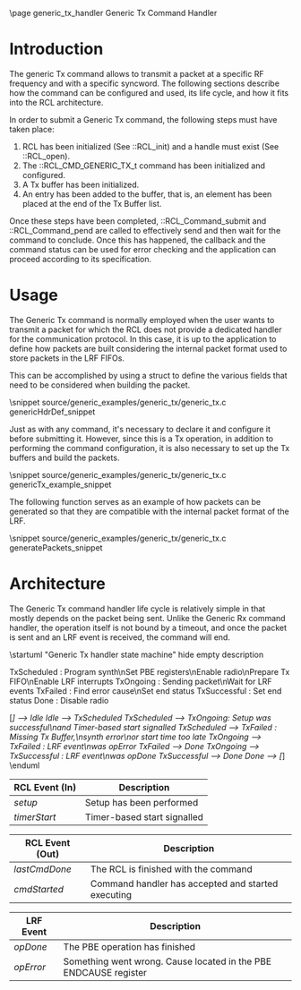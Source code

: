 \page generic_tx_handler Generic Tx Command Handler


# Introduction

The generic Tx command allows to transmit a packet at a specific RF frequency and with a specific syncword. The following sections describe how the command can be configured and used, its life cycle, and how it fits into the RCL architecture.

In order to submit a Generic Tx command, the following steps must have taken place:

1. RCL has been initialized (See ::RCL_init) and a handle must exist (See ::RCL_open).
2. The ::RCL_CMD_GENERIC_TX_t command has been initialized and configured.
3. A Tx buffer has been initialized.
4. An entry has been added to the buffer, that is, an element has been placed at the end of the Tx Buffer list.

Once these steps have been completed, ::RCL_Command_submit and ::RCL_Command_pend are called to effectively send and then wait for the command to conclude. Once this has happened, the callback and the command status can be used for error checking and the application can proceed according to its specification.

# Usage

The Generic Tx command is normally employed when the user wants to transmit a packet for which the RCL does not provide a dedicated handler for the communication protocol. In this case, it is up to the application to define how packets are built considering the internal packet format used to store packets in the LRF FIFOs.

This can be accomplished by using a struct to define the various fields that need to be considered when building the packet.

\snippet source/generic_examples/generic_tx/generic_tx.c genericHdrDef_snippet

Just as with any command, it's necessary to declare it and configure it before submitting it. However, since this is a Tx operation, in addition to performing the command configuration, it is also necessary to set up the Tx buffers and build the packets.

\snippet source/generic_examples/generic_tx/generic_tx.c genericTx_example_snippet

The following function serves as an example of how packets can be generated so that they are compatible with the internal packet format of the LRF.

\snippet source/generic_examples/generic_tx/generic_tx.c generatePackets_snippet

# Architecture

The Generic Tx command handler life cycle is relatively simple in that mostly depends on the packet being sent. Unlike the Generic Rx command handler, the operation itself is not bound by a timeout, and once the packet is sent and an LRF event is received, the command will end.

\startuml "Generic Tx handler state machine"
hide empty description

TxScheduled : Program synth\nSet PBE registers\nEnable radio\nPrepare Tx FIFO\nEnable LRF interrupts
TxOngoing : Sending packet\nWait for LRF events
TxFailed : Find error cause\nSet end status
TxSuccessful : Set end status
Done : Disable radio

[*] --> Idle
Idle --> TxScheduled
TxScheduled --> TxOngoing: Setup was successful\nand Timer-based start signalled
TxScheduled --> TxFailed : Missing Tx Buffer,\nsynth error\nor start time too late
TxOngoing --> TxFailed : LRF event\nwas opError
TxFailed --> Done
TxOngoing --> TxSuccessful : LRF event\nwas opDone
TxSuccessful --> Done
Done --> [*]
\enduml


| RCL Event (In) | Description                 |
|----------------|-----------------------------|
| _setup_        | Setup has been performed    |
| _timerStart_   | Timer-based start signalled |

| RCL Event (Out) | Description                                        |
|-----------------|----------------------------------------------------|
| _lastCmdDone_   | The RCL is finished with the command               |
| _cmdStarted_    | Command handler has accepted and started executing |

| LRF Event   | Description                                                       |
|-------------|-------------------------------------------------------------------|
| _opDone_    | The PBE operation has finished                                    |
| _opError_   | Something went wrong. Cause located in the PBE ENDCAUSE register  |

